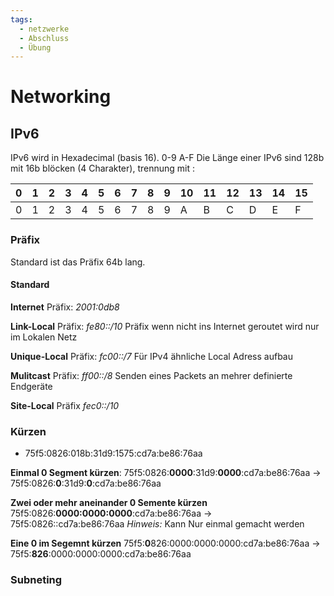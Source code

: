 ```yaml
---
tags:
  - netzwerke
  - Abschluss
  - Übung
---
```


# Networking
## IPv6
IPv6 wird in Hexadecimal (basis 16). 0-9 A-F
Die Länge einer IPv6 sind 128b mit 16b blöcken (4 Charakter), trennung mit :

| 0   | 1   | 2   | 3   | 4   | 5   | 6   | 7   | 8   | 9   | 10  | 11  | 12  | 13  | 14  | 15  |
| --- | --- | --- | --- | --- | --- | --- | --- | --- | --- | --- | --- | --- | --- | --- | --- |
| 0   | 1   | 2   | 3   | 4   | 5   | 6   | 7   | 8   | 9   | A   | B   | C   | D   | E   | F   |
### Präfix
Standard ist das Präfix 64b lang.
#### Standard
**Internet**
Präfix: *2001:0db8*

**Link-Local**
Präfix: *fe80::/10*
Präfix wenn nicht ins Internet geroutet wird nur im Lokalen Netz

**Unique-Local**
Präfix: *fc00::/7*
Für IPv4 ähnliche Local Adress aufbau

**Mulitcast**
Präfix: *ff00::/8*
Senden eines Packets an mehrer definierte Endgeräte

**Site-Local**
Präfix *fec0::/10*
### Kürzen
- 75f5:0826:018b:31d9:1575:cd7a:be86:76aa

**Einmal 0 Segment kürzen**: 
75f5:0826:**0000**:31d9:**0000**:cd7a:be86:76aa
-> 75f5:0826:**0**:31d9:**0**:cd7a:be86:76aa

**Zwei oder mehr aneinander 0 Semente kürzen**
75f5:0826:**0000:0000:0000**:cd7a:be86:76aa
-> 75f5:0826::cd7a:be86:76aa
*Hinweis:* Kann Nur einmal gemacht werden

**Eine 0 im Segemnt kürzen**
75f5:**0**826:0000:0000:0000:cd7a:be86:76aa
-> 75f5:**826**:0000:0000:0000:cd7a:be86:76aa

### Subneting
